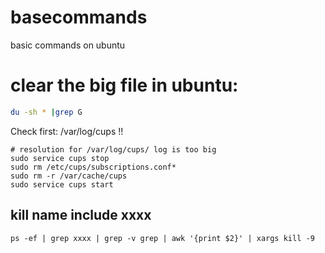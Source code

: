 # basecommands
basic commands on ubuntu

# clear the big file in ubuntu:

```sh
du -sh * |grep G
```

Check first: /var/log/cups !!


```
# resolution for /var/log/cups/ log is too big
sudo service cups stop
sudo rm /etc/cups/subscriptions.conf*
sudo rm -r /var/cache/cups
sudo service cups start
```

## kill name include xxxx
```
ps -ef | grep xxxx | grep -v grep | awk '{print $2}' | xargs kill -9
```